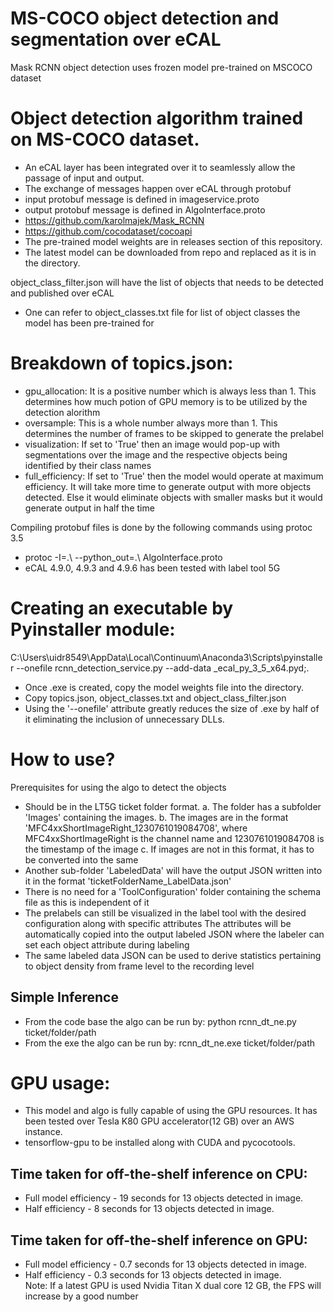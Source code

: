 # MS-COCO object detection and segmentation over eCAL
Mask RCNN object detection uses frozen model pre-trained on MSCOCO dataset

# Object detection algorithm trained on MS-COCO dataset.  
  - An eCAL layer has been integrated over it to seamlessly allow the passage of input and output.   
  - The exchange of messages happen over eCAL through protobuf  
  - input protobuf message is defined in imageservice.proto  
  - output protobuf message is defined in AlgoInterface.proto   
  - https://github.com/karolmajek/Mask_RCNN  
  - https://github.com/cocodataset/cocoapi  
  - The pre-trained model weights are in releases section of this repository.   
  - The latest model can be downloaded from repo and replaced as it is in the directory.
  
object_class_filter.json will have the list of objects that needs to be detected and published over eCAL 
  - One can refer to object_classes.txt file for list of object classes the model has been pre-trained for

# Breakdown of topics.json:   
  - gpu_allocation: It is a positive number which is always less than 1. This determines how much potion of GPU memory is to be utilized            by the detection alorithm            
  - oversample: This is a whole number always more than 1. This determines the number of frames to be skipped to generate the prelabel  
  - visualization: If set to 'True' then an image would pop-up with segmentations over the image and the respective objects being                 identified by their class names
  - full_efficiency: If set to 'True' then the model would operate at maximum efficiency. It will take more time to generate output 
           with more objects detected. Else it would eliminate objects with smaller masks but it would generate output in half the time 
  
Compiling protobuf files is done by the following commands using protoc 3.5    
  - protoc -I=.\ --python_out=.\ AlgoInterface.proto      
  - eCAL 4.9.0, 4.9.3 and 4.9.6 has been tested with label tool 5G      

# Creating an executable by Pyinstaller module: 
C:\Users\uidr8549\AppData\Local\Continuum\Anaconda3\Scripts\pyinstaller --onefile rcnn_detection_service.py --add-data _ecal_py_3_5_x64.pyd;.  
  - Once .exe is created, copy the model weights file into the directory.   
  - Copy topics.json, object_classes.txt and object_class_filter.json  
  - Using the '--onefile' attribute greatly reduces the size of .exe by half of it eliminating the inclusion of unnecessary DLLs.   

# How to use? 
Prerequisites for using the algo to detect the objects
  - Should be in the LT5G ticket folder format.
      a. The folder has a subfolder 'Images' containing the images.
      b. The images are in the format 'MFC4xxShortImageRight_1230761019084708', where MFC4xxShortImageRight
         is the channel name and 1230761019084708 is the timestamp of the image
      c. If images are not in this format, it has to be converted into the same
  - Another sub-folder 'LabeledData' will have the output JSON written into it in the format
     'ticketFolderName_LabelData.json'
  - There is no need for a 'ToolConfiguration' folder containing the schema file as this is independent of it
  - The prelabels can still be visualized in the label tool with the desired configuration along with specific attributes
     The attributes will be automatically copied into the output labeled JSON where the labeler can set each object attribute
     during labeling
  - The same labeled data JSON can be used to derive statistics pertaining to object density from frame level to the
     recording level
     
## Simple Inference  
  - From the code base the algo can be run by: python rcnn_dt_ne.py ticket/folder/path
  - From the exe the algo can be run by: rcnn_dt_ne.exe ticket/folder/path
 
# GPU usage:    
  - This model and algo is fully capable of using the GPU resources. It has been tested over Tesla K80 GPU accelerator(12 GB) over an AWS instance.         
  - tensorflow-gpu to be installed along with CUDA and pycocotools.

## Time taken for off-the-shelf inference on CPU:   
  - Full model efficiency - 19 seconds for 13 objects detected in image.      
  - Half efficiency - 8 seconds for 13 objects detected in image.  
  
## Time taken for off-the-shelf inference on GPU:      
  - Full model efficiency - 0.7 seconds for 13 objects detected in image.    
  - Half efficiency - 0.3 seconds for 13 objects detected in image.    
Note: If a latest GPU is used Nvidia Titan X dual core 12 GB, the FPS will increase by a good number

